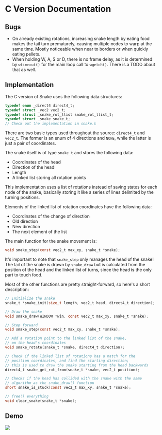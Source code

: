 # C Version Documentation

## Bugs

+ On already existing rotations, increasing snake length by eating food makes the tail turn prematurely, causing multiple nodes to warp at the same time. Mostly noticeable when near to borders or when quickly eating pellets.
+ When holding W, A, S or D, there is no frame delay, as it is determined by `wtimeout()` for the main loop call to `wgetch()`. There is a TODO about that as well.

## Implementation

The C version of Snake uses the following data structures:

```c
typedef enum _direct4 direct4_t;
typedef struct _vec2 vec2_t;
typedef struct _snake_rot_llist snake_rot_llist_t;
typedef struct _snake snake_t;
// Check out the implementation in snake.h
```

There are two basic types used throughout the source: `direct4_t` and `vec2_t`. The former is an enum of 4 directions and `NONE`, while the latter is just a pair of coordinates.

The snake itself is of type `snake_t` and stores the following data:

+ Coordinates of the head
+ Direction of the head
+ Length
+ A linked list storing all rotation points

This implementation uses a list of rotations instead of saving states for each node of the snake, basically storing it like a series of lines delimited by the turning positions.

Elements of the linked list of rotation coordinates have the following data:

+ Coordinates of the change of direction
+ Old direction
+ New direction
+ The next element of the list

The main function for the snake movement is:

```c
void snake_step(const vec2_t max_xy, snake_t *snake);
```

It's important to note that `snake_step` only manages the head of the snake! The tail of the snake is drawn by `snake_draw` but is calculated from the position of the head and the linked list of turns, since the head is the only part to touch food.

Most of the other functions are pretty straight-forward, so here's a short description:

```c
// Initialize the snake
snake_t *snake_init(size_t length, vec2_t head, direct4_t direction);

// Draw the snake
void snake_draw(WINDOW *win, const vec2_t max_xy, snake_t *snake);

// Step forward
void snake_step(const vec2_t max_xy, snake_t *snake);

// Add a rotation point to the linked list of the snake,
// on the head's coordinates
void snake_rotate(snake_t *snake, direct4_t direction);

// Check if the linked list of rotations has a match for the
// position coordinates, and find the starting direction;
// this is used to draw the snake starting from the head backwards
direct4_t snake_get_rot_from(snake_t *snake, vec2_t position);

// Checks if the head has collided with the snake with the same
// algorithm as the snake_draw() function
short snake_is_stuck(const vec2_t max_xy, snake_t *snake);

// free() everything
void clear_snake(snake_t *snake);
```

## Demo

<a href="https://asciinema.org/a/608243" target="_blank"><img src="https://asciinema.org/a/608243.svg" /></a>